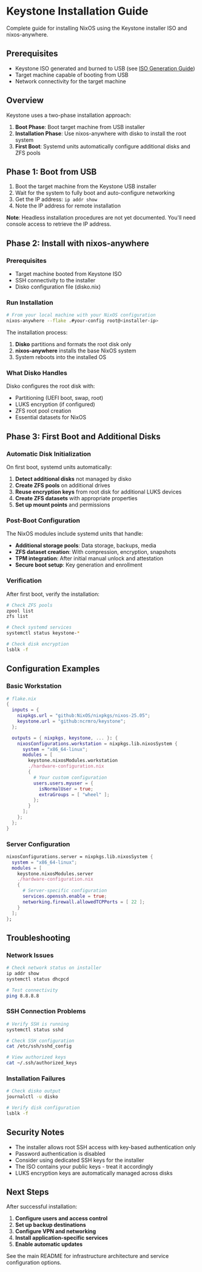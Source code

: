 # Keystone Installation Guide

Complete guide for installing NixOS using the Keystone installer ISO and nixos-anywhere.

## Prerequisites

- Keystone ISO generated and burned to USB (see [ISO Generation Guide](iso-generation.md))
- Target machine capable of booting from USB
- Network connectivity for the target machine

## Overview

Keystone uses a two-phase installation approach:

1. **Boot Phase**: Boot target machine from USB installer
2. **Installation Phase**: Use nixos-anywhere with disko to install the root system
3. **First Boot**: Systemd units automatically configure additional disks and ZFS pools

## Phase 1: Boot from USB

1. Boot the target machine from the Keystone USB installer
2. Wait for the system to fully boot and auto-configure networking
3. Get the IP address: `ip addr show`
4. Note the IP address for remote installation

**Note**: Headless installation procedures are not yet documented. You'll need console access to retrieve the IP address.

## Phase 2: Install with nixos-anywhere

### Prerequisites

- Target machine booted from Keystone ISO
- SSH connectivity to the installer
- Disko configuration file (disko.nix)

### Run Installation

```bash
# From your local machine with your NixOS configuration
nixos-anywhere --flake .#your-config root@<installer-ip>
```

The installation process:

1. **Disko** partitions and formats the root disk only
2. **nixos-anywhere** installs the base NixOS system
3. System reboots into the installed OS

### What Disko Handles

Disko configures the root disk with:
- Partitioning (UEFI boot, swap, root)
- LUKS encryption (if configured)
- ZFS root pool creation
- Essential datasets for NixOS

## Phase 3: First Boot and Additional Disks

### Automatic Disk Initialization

On first boot, systemd units automatically:

1. **Detect additional disks** not managed by disko
2. **Create ZFS pools** on additional drives
3. **Reuse encryption keys** from root disk for additional LUKS devices
4. **Create ZFS datasets** with appropriate properties
5. **Set up mount points** and permissions

### Post-Boot Configuration

The NixOS modules include systemd units that handle:

- **Additional storage pools**: Data storage, backups, media
- **ZFS dataset creation**: With compression, encryption, snapshots
- **TPM integration**: After initial manual unlock and attestation
- **Secure boot setup**: Key generation and enrollment

### Verification

After first boot, verify the installation:

```bash
# Check ZFS pools
zpool list
zfs list

# Check systemd services
systemctl status keystone-*

# Check disk encryption
lsblk -f
```

## Configuration Examples

### Basic Workstation

```nix
# flake.nix
{
  inputs = {
    nixpkgs.url = "github:NixOS/nixpkgs/nixos-25.05";
    keystone.url = "github:ncrmro/keystone";
  };

  outputs = { nixpkgs, keystone, ... }: {
    nixosConfigurations.workstation = nixpkgs.lib.nixosSystem {
      system = "x86_64-linux";
      modules = [
        keystone.nixosModules.workstation
        ./hardware-configuration.nix
        {
          # Your custom configuration
          users.users.myuser = {
            isNormalUser = true;
            extraGroups = [ "wheel" ];
          };
        }
      ];
    };
  };
}
```

### Server Configuration

```nix
nixosConfigurations.server = nixpkgs.lib.nixosSystem {
  system = "x86_64-linux";
  modules = [
    keystone.nixosModules.server
    ./hardware-configuration.nix
    {
      # Server-specific configuration
      services.openssh.enable = true;
      networking.firewall.allowedTCPPorts = [ 22 ];
    }
  ];
};
```

## Troubleshooting

### Network Issues

```bash
# Check network status on installer
ip addr show
systemctl status dhcpcd

# Test connectivity
ping 8.8.8.8
```

### SSH Connection Problems

```bash
# Verify SSH is running
systemctl status sshd

# Check SSH configuration
cat /etc/ssh/sshd_config

# View authorized keys
cat ~/.ssh/authorized_keys
```

### Installation Failures

```bash
# Check disko output
journalctl -u disko

# Verify disk configuration
lsblk -f
```

## Security Notes

- The installer allows root SSH access with key-based authentication only
- Password authentication is disabled
- Consider using dedicated SSH keys for the installer
- The ISO contains your public keys - treat it accordingly
- LUKS encryption keys are automatically managed across disks

## Next Steps

After successful installation:

1. **Configure users and access control**
2. **Set up backup destinations**  
3. **Configure VPN and networking**
4. **Install application-specific services**
5. **Enable automatic updates**

See the main README for infrastructure architecture and service configuration options.